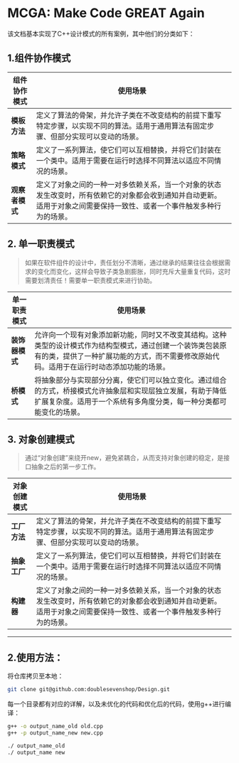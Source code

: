 # MCGA: Make Code GREAT Again

该文档基本实现了C++设计模式的所有案例，其中他们的分类如下：


## 1.组件协作模式

| **组件协作模式**  | **使用场景** |
|------------------|------------------|
| **模板方法**   | 定义了算法的骨架，并允许子类在不改变结构的前提下重写特定步骤，以实现不同的算法。适用于通用算法有固定步骤、但部分实现可以变动的场景。 |
| **策略模式**   | 定义了一系列算法，使它们可以互相替换，并将它们封装在一个类中。适用于需要在运行时选择不同算法以适应不同情况的场景。 |
| **观察者模式** | 定义了对象之间的一种一对多依赖关系，当一个对象的状态发生改变时，所有依赖它的对象都会收到通知并自动更新。适用于对象之间需要保持一致性、或者一个事件触发多种行为的场景。 |



## 2. 单一职责模式
> 如果在软件组件的设计中，责任划分不清晰，通过继承的结果往往会根据需求的变化而变化，这样会导致子类急剧膨胀，同时充斥大量重复代码，这时需要划清责任！需要单一职责模式来进行协助。

| **单一职责模式**      | **使用场景** |
|----------------------|------------------|
| **装饰器模式**      | 允许向一个现有对象添加新功能，同时又不改变其结构。这种类型的设计模式作为结构型模式，通过创建一个装饰类包装原有的类，提供了一种扩展功能的方式，而不需要修改原始代码。适用于在运行时动态添加功能的场景。 |
| **桥模式**          | 将抽象部分与实现部分分离，使它们可以独立变化。通过组合的方式，桥接模式允许抽象层和实现层独立发展，有助于降低扩展复杂度。适用于一个系统有多角度分类，每一种分类都可能变化的场景。 |

## 3. 对象创建模式
> 通过“对象创建”来绕开new，避免紧耦合，从而支持对象创建的稳定，是接口抽象之后的第一步工作。

| **对象创建模式**  | **使用场景** |
|------------------|------------------|
| **工厂方法**   | 定义了算法的骨架，并允许子类在不改变结构的前提下重写特定步骤，以实现不同的算法。适用于通用算法有固定步骤、但部分实现可以变动的场景。 |
| **抽象工厂**   | 定义了一系列算法，使它们可以互相替换，并将它们封装在一个类中。适用于需要在运行时选择不同算法以适应不同情况的场景。 |
| **构建器** | 定义了对象之间的一种一对多依赖关系，当一个对象的状态发生改变时，所有依赖它的对象都会收到通知并自动更新。适用于对象之间需要保持一致性、或者一个事件触发多种行为的场景。 |




---
## 2.使用方法：
将仓库拷贝至本地：
```bash
git clone git@github.com:doublesevenshop/Design.git
```

每一个目录都有对应的详解，以及未优化的代码和优化后的代码，使用g++进行编译：
```bash
g++ -o output_name_old old.cpp
g++ -p output_name_new new.cpp

./ output_name_old
./ output_name new
```